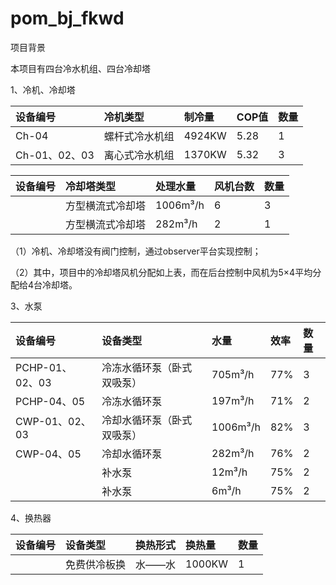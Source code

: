 # pom\_bj\_fkwd

项目背景

本项目有四台冷水机组、四台冷却塔

1、冷机、冷却塔

| 设备编号 | 冷机类型 | 制冷量 | COP值 | 数量 |
| :--- | :--- | :--- | :--- | :--- |
| Ch-04 | 螺杆式冷水机组 | 4924KW | 5.28 | 1 |
| Ch-01、02、03 | 离心式冷水机组 | 1370KW | 5.32 | 3 |

| 设备编号 | 冷却塔类型 | 处理水量 | 风机台数 | 数量 |
| :--- | :--- | :--- | :--- | :--- |
|  | 方型横流式冷却塔 | 1006m³/h | 6 | 3 |
|  | 方型横流式冷却塔 | 282m³/h | 2 | 1 |

（1）冷机、冷却塔没有阀门控制，通过observer平台实现控制；

（2）其中，项目中的冷却塔风机分配如上表，而在后台控制中风机为5×4平均分配给4台冷却塔。

3、水泵

| 设备编号 | 设备类型 | 水量 | 效率 | 数量 |
| :--- | :--- | :--- | :--- | :--- |
| PCHP-01、02、03 | 冷冻水循环泵（卧式双吸泵） | 705m³/h | 77% | 3 |
| PCHP-04、05 | 冷冻水循环泵 | 197m³/h | 71% | 2 |
| CWP-01、02、03 | 冷却水循环泵（卧式双吸泵） | 1006m³/h | 82% | 3 |
| CWP-04、05 | 冷却水循环泵 | 282m³/h | 76% | 2 |
|  | 补水泵 | 12m³/h | 75% | 2 |
|  | 补水泵 | 6m³/h | 75% | 2 |



4、换热器

| 设备编号 | 设备类型 | 换热形式 | 换热量 | 数量 |
| :--- | :--- | :--- | :--- | :--- |
|  | 免费供冷板换 | 水——水 | 1000KW | 1 |




